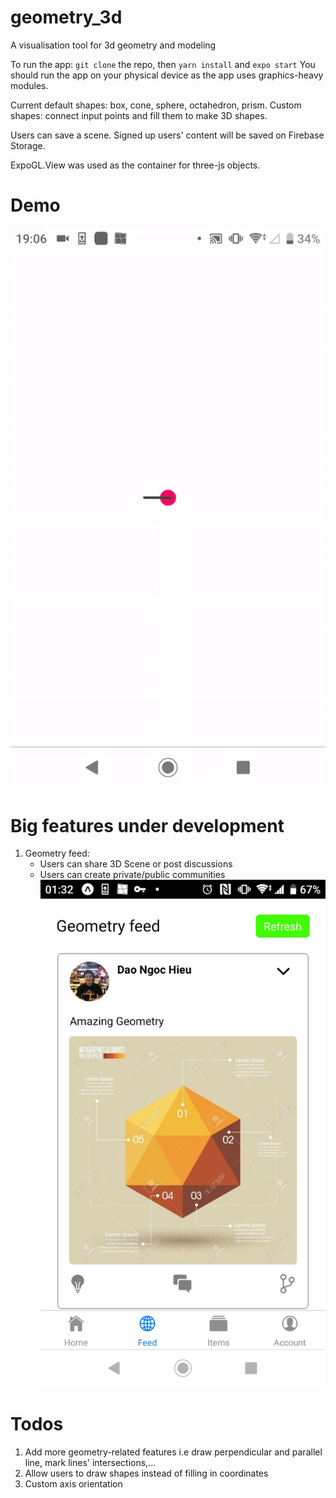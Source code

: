 # geometry_3d

A visualisation tool for 3d geometry and modeling

To run the app: `git clone` the repo, then `yarn install` and `expo start`
You should run the app on your physical device as the app uses graphics-heavy modules.

Current default shapes: box, cone, sphere, octahedron, prism.
Custom shapes: connect input points and fill them to make 3D shapes.

Users can save a scene. Signed up users' content will be saved on Firebase Storage.

ExpoGL.View was used as the container for three-js objects.

# Demo
![demo](./demo.gif)

# Big features under development
1. Geometry feed:
    - Users can share 3D Scene or post discussions
    - Users can create private/public communities
    ![geoFeed](./assets/feed.jpg)





# Todos
1. Add more geometry-related features i.e draw perpendicular and parallel line, mark lines' intersections,...
2. Allow users to draw shapes instead of filling in coordinates
3. Custom axis orientation
